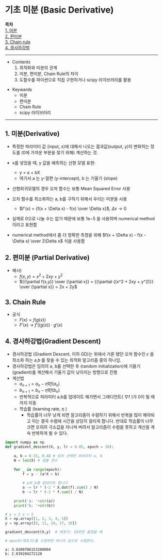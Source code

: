 # 기초 미분 (Basic Derivative)  

**목차**  
[1. 미분](#1-미분derivative)  
[2. 편미분](#2-편미분-partial-derivative)  
[3. Chain rule](#3-chain-rule)  
[4. 경사하강법](#4-경사하강법gradient-descent)


---
* Contents
  1. 최적화와 미분의 관계
  2. 미분, 편미분, Chain Rule의 차이
  3. 도함수를 파이썬으로 직접 구현하거나 scipy 라이브러리를 활용

>
* Keywards
  * 미분
  * 편미분
  * Chain Rule
  * scipy 라이브러리

---


## 1. 미분(Derivative)

* 특정한 파라미터 값 (input, x)에 대해서 나오는 결과값(output, y)이 변화하는 정도를 (0에 가까운 부분을 찾기 위해) 계산하는 것.
* x를 넣었을 때, y 값을 예측하는 선형 모델 표현:
  * y = a + bX
  * 여기서 a 는 y-절편 (y-intercept), b 는 기울기 (slope) 
* 선형회귀모델의 경우 오차 함수는 보통 Mean Squared Error 사용
* 오차 함수를 최소화하는 a, b를 구하기 위해서 우리는 미분을 사용  

  * $f'(x) = {f(x + \Delta x) - f(x) \over \Delta x}$, $\Delta x \rightarrow 0$
* 실제로 0으로 나눌 수는 없기 때문에 보통  1e−5  을 사용하며 numerical method 이라고 표현함
* numerical method에서 좀 더 정확한 측정을 위해 $f(x + \Delta x) - f(x - \Delta x) \over 2\Delta x$ 식을 사용함

## 2. 편미분 (Partial Derivative)
* 예시)  
  * $f(x,y) = x^2 + 2xy + y^2$
  * ${{\partial f(x,y)} \over {\partial x}} = {{\partial {(x^2 + 2xy + y^2)}} \over {\partial x}} = 2x + 2y$

## 3. Chain Rule
* 공식
  * $F(x) = f(g(x))$
  * $F'(x)$ $\rightarrow$ $f'((g(x)) \cdot g'(x)$

## 4. 경사하강법(Gradient Descent)
* 경사하강법 (Gradient Descent, 이하 GD)는 위에서 거론 됐던 오차 함수인 𝜀 을 최소화 하는 𝑎,𝑏 를 찾을 수 있는 최적화 알고리즘 중의 하나임.
* 경사하강법은 임의의 a, b를 선택한 후 (random initialization)에 기울기 (gradient)를 계산해서 기울기 값이 낮아지는 방향으로 진행
* 계산법
  * $a_{n+1} = a_n - \eta ∇ f(a_n)$
  * $b_{n+1} = b_n - \eta ∇ f(b_n)$
  * 반복적으로 파라미터 a,b를 업데이트 해가면서 그래디언트( ∇f )가 0이 될 때까지 이동
  * 학습률 (learning rate,  η )
    * 학습률이 너무 낮게 되면 알고리즘이 수렴하기 위해서 반복을 많이 해야되고 이는 결국 수렴에 시간을 상당히 걸리게 합니다. 반대로 학습률이 너무 크면 오히려 극소값을 지나쳐 버려서 알고리즘이 수렴을 못하고 계산을 계속 반복하게 될 수 있다.


```python
import numpy as np
def gradient_descent(X, y, lr = 0.05, epoch = 10):
    
    a, b = 0.33, 0.48 # 임의 선택한 파라미터 a, b
    N = len(X) # 샘플 갯수
    
    for _ in range(epoch):            
        f = y - (a*X + b)
    
        # a와 b를 업데이트 합니다
        a -= lr * (-2 * X.dot(f).sum() / N)
        b -= lr * (-2 * f.sum() / N)        
        
    print('a: '+str(a))
    print('b: '+str(b))

# y = 3 x + 5
X = np.array([1, 2, 3, 4, 5])
y = np.array([8, 11, 14, 17, 20])

gradient_descent(X,y)  # 에포크: 10번만 돌렸을 때

# epoch(에포크)를 수정하면 하나의 값으로 수렴한다.

```

    a: 3.8200706153280004
    b: 2.039284272128

